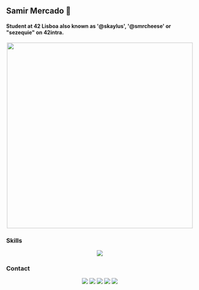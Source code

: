 ## Samir Mercado 🐬
#### Student at 42 Lisboa also known as '@skaylus', '@smrcheese' or "sezequie" on 42intra.

<p align="center">
  <img src="https://unicorn-cdn.b-cdn.net/be85385f-b1cd-4cb4-8f47-21eb64496623/42-lisboa-rgb-horizontal.png" style="width: 500px;">
</p>

<!-- [![faaraujo's 42 stats](https://badge42.vercel.app/api/v2/clgrr2va0002108jo3cc5foww/stats?cursusId=21&coalitionId=piscine)](https://github.com/JaeSeoKim/badge42) -->

### Skills
<p align="center">
  <img src="https://skillicons.dev/icons?i=c,cpp,py,html,css,bootstrap,django,linux,git,bash,githubactions,vscode,photoshop,aftereffects,premiere">
</p>

### Contact

<p align="center">
	<a href="https://www.discord.com/users/Skaylus"><img src="https://img.shields.io/badge/Discord-Skaylus-7289DA?style=for-the-badge&logo=discord&logoColor=white"></a>
	<a href="https://www.instagram.com/smrcheezy"><img src="https://img.shields.io/badge/Instagram-smrcheezy-E4405F?style=for-the-badge&logo=instagram&logoColor=white"></a>
	<a href="https://www.gmail.com"><img src="https://img.shields.io/badge/mail-sezequie%40student.42lisboa.com.com-000000?style=for-the-badge&logo=42&logoColor=white"></a>
	<a href="https://www.steamcommunity.com/id/smrcheese"><img src="https://img.shields.io/badge/Steam-smrcheese-000000?style=for-the-badge&logo=steam&logoColor=white"></a>
	<a href="https://profile.intra.42.fr/users/sezequie"><img src="https://img.shields.io/badge/profile sezequie-000000?style=for-the-badge&logo=42&logoColor=white"></a>
</p>

